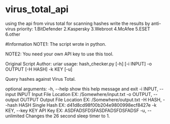 # virus_total_api
using the api from virus total for scanning hashes
write the results by anti-virus priority:
	1.BitDefender
	2.Kaspersky
	3.Webroot
	4.McAfee
	5.ESET
	6.other


#Information
NOTE1: The script wrote in python.

NOTE2: You need your own API key to use this tool.

Original Script Author: uriar
usage: hash_checker.py [-h] [-i INPUT] -o OUTPUT [-H HASH] -k KEY [-u]

Query hashes against Virus Total.

optional arguments:
  -h, --help            show this help message and exit
  -i INPUT, --input INPUT
                        Input File Location EX: /Somewhere/input.txt
  -o OUTPUT, --output OUTPUT
                        Output File Location EX: /Somewhere/output.txt
  -H HASH, --hash HASH  Single Hash EX: d41d8cd98f00b204e9800998ecf8427e
  -k KEY, --key KEY     API Key EX: ASDFADSFDSFASDFADSFDSFADSF
  -u, --unlimited       Changes the 26 second sleep timer to 1.
